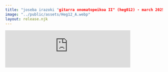 ```yaml
---
title: "joseba irazoki "gitarra onomatopeikoa II" (heg012) - march 2025"
image: "../public/assets/Heg12_A.webp"
layout: release.njk
---
```





<iframe seamless="" src="https://bandcamp.com/EmbeddedPlayer/album=2070652195/size=large/bgcol=ffffff/linkcol=0687f5/tracklist=false/artwork=small/transparent=true/" style="border: 0; width: 400px; height: 120px;">
<a href="https://hegoadiskak.bandcamp.com/album/gitarra-onomatopeikoa-ii">
      Gitarra Onomatopeikoa II de Joseba Irazoki
     </a>
</iframe>